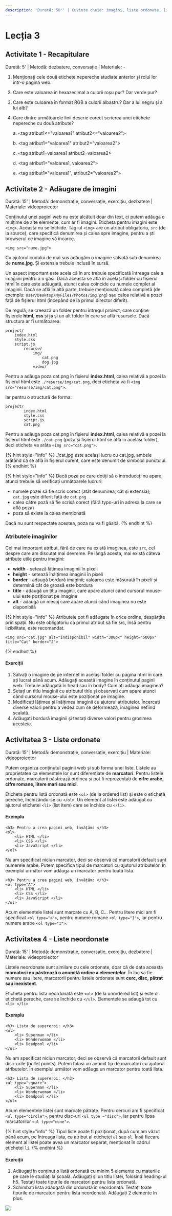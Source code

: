 ```yaml
---
description: 'Durată: 50'' | Cuvinte cheie: imagini, liste ordonate, liste neordonate'
---
```


# Lecția 3

## **Activitate 1 - Recapitulare**

Durată: 5' \| Metodă: dezbatere, conversație \| Materiale: -

1. Menționați cele două etichete nepereche studiate anterior și rolul lor într-o pagină web.
2. Care este valoarea în hexazecimal a culorii roșu pur? Dar verde pur?
3. Care este culoarea în format RGB a culorii albastru? Dar a lui negru și a lui alb?
4. Care dintre următoarele linii descrie corect scrierea unei etichete nepereche cu două atribute?

   a. &lt;tag atribut1&lt;="valoarea1" atribut2&lt;="valoarea2"&gt;

   b. &lt;tag atribut1="valoarea1" atribut2="valoarea2"&gt;

   c. &lt;tag atribut1=valoarea1 atribut2=valoarea2&gt;

   d. &lt;tag atribut1="valoarea1, valoarea2"&gt;

   e. &lt;tag atribut1="valoarea1", atribut2="valoarea2"&gt;

## **Activitate 2 - Adăugare de imagini**

Durată: 15' \| Metodă: demonstrație, conversație, exercițiu, dezbatere \| Materiale: videoproiector

Conținutul unei pagini web nu este alcătuit doar din text, ci putem adăuga o mulțime de alte elemente, cum ar fi imagini. Eticheta pentru imagini este `<img>`. Aceasta nu se închide. Tag-ul `<img>` are un atribut obligatoriu, `src` \(de la source\), care specifică denumirea și calea spre imagine, pentru a ști browserul ce imagine să încarce.

```markup
<img src="nume.jpg">
```

Cu ajutorul codului de mai sus adăugăm o imagine salvată sub denumirea de **nume.jpg**. Și extensia trebuie inclusă în sursă.

Un aspect important este acela că în src trebuie specificată întreaga cale a imaginii pentru a o găsi. Dacă aceasta se află în același folder cu fișierul html în care este adăugată, atunci calea coincide cu numele complet al imaginii. Dacă se află în altă parte, trebuie menționată calea completă \(de exemplu: `User/Desktop/MyFiles/Photos/img.png`\) sau calea relativă a pozei față de fișierul html \(începând de la primul director diferit\).

De regulă, se creează un folder pentru întregul proiect, care conține fișierele **html**, **css** și **js** și un alt folder în care se află resursele. Dacă structura ar fi următoarea:

```markup
project/
	index.html
	style.css
	script.js 
		resurse/
			img/
				cat.png
				dog.jpg
			video/
```

Pentru a adăuga poza cat.png în fișierul **index.html**, calea relativă a pozei la fișierul html este `./resurse/img/cat.png`, deci eticheta va fi `<img src="resurse/img/cat.png">`.

Iar pentru o structură de forma:

```markup
project/
		index.html
		style.css
		script.js 
		cat.png
```

Pentru a adăuga poza cat.png în fișierul **index.html**, calea relativă a pozei la fișierul html este `./cat.png` \(poza și fișierul html se află în același folder\), deci eticheta va arăta `<img src="cat.png">`.

{% hint style="info" %}
./cat.jpg este același lucru cu cat.jpg, ambele arătând că se află în fișierul curent, care este denumit de simbolul punctului.
{% endhint %}

{% hint style="info" %}
Dacă poza pe care dotiți să o introduceți nu apare, atunci trebuie să verificați următoarele lucruri:

* numele pozei să fie scris corect \(atât denumirea, cât și extensia\); `cat.jpg` este diferit față de `cat.png`
* calea către poză să fie scrisă corect \(fără typo-uri în adresa la care se află poza\)
* poza să existe la calea menționată

Dacă nu sunt respectate acestea, poza nu va fi găsită.
{% endhint %}

### Atributele imaginilor

Cel mai important atribut, fără de care nu există imaginea, este `src`, cel despre care am discutat mai devreme. Pe lângă acesta, mai există câteva atribute utile pentru imagini:

* **width** - setează lățimea imaginii în pixeli
* **height** - setează înălțimea imaginii în pixeli
* **border** - adaugă bordură imaginii; valoarea este măsurată în pixeli și determină cât de groasă este bordura
* **title** - adaugă un titlu imaginii, care apare atunci când cursorul mouse-ului este poziționat pe imagine
* **alt** - adaugă un mesaj care apare atunci când imaginea nu este disponibilă

{% hint style="info" %}
Atributele pot fi adăugate în orice ordine, despărțite prin spații. Nu este obligatoriu ca primul atribut să fie src, însă pentru lizibilitate, este recomandat.

```markup
<img src="cat.jpg" alt="indisponibil" width="300px" height="500px" title="Cat" border="2">
```
{% endhint %}

#### Exerciții

1. Salvați o imagine de pe internet în același folder cu pagina html în care ați lucrat până acum. Adăugați această imagine în conținutul paginii web. Trebuie adăugată în head sau în body? Cum ați adăuga imaginea?
2. Setați un titlu imaginii cu atributul title și observați cum apare atunci când cursorul mouse-ului este poziționat pe imagine.
3. Modificați lățimea și înălțimea imaginii cu ajutorul atributelor. Încercați diverse valori pentru a vedea cum se deformează, imaginea nefiind scalată.
4. Adăugați bordură imaginii și testați diverse valori pentru grosimea acesteia.

## Activitatea 3 - Liste ordonate

Durată: 15' \| Metodă: demonstrație, conversație, exercițiu \| Materiale: videoproiector

Putem organiza conținutul paginii web și sub forma unei liste. Listele au proprietatea ca elementele lor sunt diferențiate de **marcatori**. Pentru listele ordonate, marcatorii păstrează ordinea și pot fi reprezentați de **cifre arabe, cifre romane, litere mari sau mici**. 

Eticheta pentru listă ordonată este `<ol>` \(de la ordered list\) și este o etichetă pereche, închizându-se cu `</ol>`. Un element al listei este adăugat cu ajutorul etichetei `<li>` \(list item\) care se închide cu `</li>`.

#### Exemplu

```markup
<h3> Pentru a crea pagini web, învățăm: </h3>
<ol>
    <li> HTML </li>
    <li> CSS </li>
    <li> JavaScript </li>
</ol>
```

Nu am specificat niciun marcator, deci se observă că marcatorii default sunt numerele arabe. Putem specifica tipul de marcatori cu ajutorul atributelor. În exemplul următor vom adăuga un marcator pentru toată lista.

```markup
<h3> Pentru a crea pagini web, învățăm: </h3>
<ol type="A">
    <li> HTML </li>
    <li> CSS </li>
    <li> JavaScript </li>
</ol>
```

Acum elementele listei sunt marcate cu A, B, C… Pentru litere mici am fi specificat `<ol type="a">`, pentru numere romane `<ol type="I">`, iar pentru numere arabe `<ol type="1">`.

## Activitatea 4 - Liste neordonate

Durată: 15' \| Metodă: demonstrație, conversație, exercițiu, dezbatere \| Materiale: videoproiector

Listele neordonate sunt similare cu cele ordonate, doar că de data aceasta **marcatorii nu păstrează o anumită ordine a elementelor**. În loc sa fie numere sau litere, marcatorii pentru listele ordonate sunt **cerc, disc, pătrat sau inexistent**.

Eticheta pentru lista neordonată este `<ul>` \(de la unordered list\) și este o etichetă pereche, care se închide cu `</ul>`. Elementele se adaugă tot cu `<li> </li>`

#### Exemplu

```markup
<h3> Lista de supereroi: </h3>
<ul>
    <li> Superman </li>
    <li> Wonderwoman </li>
    <li> Deadpool </li>
</ul>
```

Nu am specificat niciun marcator, deci se observă că marcatorii default sunt disc-urile \(bullet points\). Putem folosi un anumit tip de marcatori cu ajutorul atributelor. În exemplul următor vom adăuga un marcator pentru toată lista.

```markup
<h3> Lista de supereroi: </h3>
<ul type="square">
    <li> Superman </li>
    <li> Wonderwoman </li>
    <li> Deadpool </li>
</ul>
```

Acum elementele listei sunt marcate pătrate. Pentru cercuri am fi specificat `<ul type="circle">`, pentru disc-uri `<ul type ="disc">`, iar pentru lipsa marcatorilor `<ul type="none">`.

{% hint style="info" %}
Tipul liste poate fi poziționat, după cum am văzut până acum, pe întreaga lista, ca atribut al etichetei `ul` sau `ol`. Însă fiecare element al listei poate avea un marcator separat, menționat în cadrul etichetei `li`.
{% endhint %}

#### Exerciții

1. Adăugați în conținut o listă ordonată cu minim 5 elemente cu materiile pe care le studiați la școală. Adăugați și un titlu listei, folosind heading-ul h5. Testați toate tipurile de marcatori pentru lista ordonată.
2. Schimbați lista adăugată din ordonată în neordonată. Testați toate tipurile de marcatori pentru lista neordonată. Adăugați 2 elemente în plus.

![](../.gitbook/assets/logos-02%20%281%29.svg)


